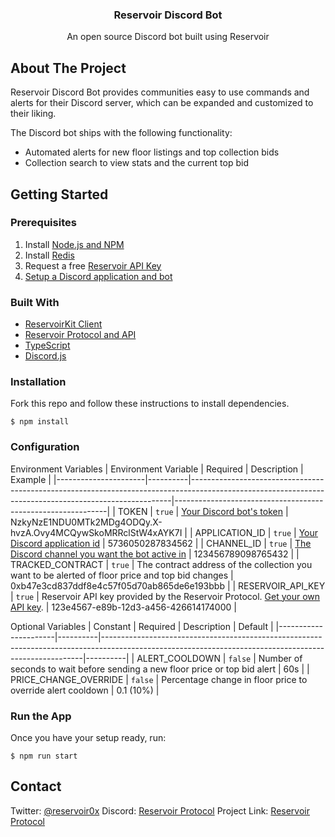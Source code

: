 ### <div align="center">Reservoir Discord Bot</div>
<div align="center">An open source Discord bot built using Reservoir</div>

## About The Project
Reservoir Discord Bot provides communities easy to use commands and alerts for their 
Discord server, which can be expanded and customized to their liking.

The Discord bot ships with the following functionality:
- Automated alerts for new floor listings and top collection bids
- Collection search to view stats and the current top bid

## Getting Started
### Prerequisites
1. Install [Node.js and NPM](https://docs.npmjs.com/downloading-and-installing-node-js-and-npm)
2. Install [Redis](https://redis.io/docs/getting-started/installation/)
3. Request a free [Reservoir API Key](https://docs.reservoir.tools/reference/overview#/0.%20Auth/postApikeys)
4. [Setup a Discord application and bot](https://discordjs.guide/preparations/setting-up-a-bot-application.html#setting-up-a-bot-application)

### Built With
- [ReservoirKit Client](https://docs.reservoir.tools/docs/reservoirkit-client)
- [Reservoir Protocol and API](https://reservoir.tools/)
- [TypeScript](https://www.typescriptlang.org/)
- [Discord.js](https://discord.js.org/#/)

### Installation
Fork this repo and follow these instructions to install dependencies.

```
$ npm install
```

### Configuration
Environment Variables
| Environment Variable | Required | Description                                                                                                                                           | Example                                                     |
|----------------------|----------|-------------------------------------------------------------------------------------------------------------------------------------------------------|-------------------------------------------------------------|
| TOKEN                | `true`   | [Your Discord bot's token](https://discordjs.guide/preparations/setting-up-a-bot-application.html#your-bot-s-token)                                   | NzkyNzE1NDU0MTk2MDg4ODQy.X-hvzA.Ovy4MCQywSkoMRRclStW4xAYK7I |
| APPLICATION_ID       | `true`   | [Your Discord application id](https://support-dev.discord.com/hc/en-us/articles/360028717192-Where-can-I-find-my-Application-Team-Server-ID-)         | 5736050287834562                                            |
| CHANNEL_ID           | `true`   | [The Discord channel you want the bot active in](https://support.discord.com/hc/en-us/articles/206346498-Where-can-I-find-my-User-Server-Message-ID-) | 123456789098765432                                          |
| TRACKED_CONTRACT     | `true`   | The contract address of the collection you want to be alerted of floor price and top bid changes                                                      | 0xb47e3cd837ddf8e4c57f05d70ab865de6e193bbb                  |
| RESERVOIR_API_KEY    | `true`   | Reservoir API key provided by the Reservoir Protocol. [Get your own API key](https://api.reservoir.tools/#/0.%20Auth/postApikeys).                    | 123e4567-e89b-12d3-a456-426614174000                        |

Optional Variables
| Constant | Required | Description                                                                                                                                           | Default |
|----------------------|----------|-------------------------------------------------------------------------------------------------------------------------------------------------------|----------|
| ALERT_COOLDOWN              | `false`  | Number of seconds to wait before sending a new floor price or top bid alert                                   | 60s |
| PRICE_CHANGE_OVERRIDE      | `false`   | Percentage change in floor price to override alert cooldown         | 0.1 (10%) |

### Run the App
Once you have your setup ready, run:
```
$ npm run start
```

## Contact

Twitter: [@reservoir0x](https://twitter.com/reservoir0x)
Discord: [Reservoir Protocol](https://discord.gg/j5K9fESNwh)
Project Link: [Reservoir Protocol](https://reservoirprotocol.github.io/)
